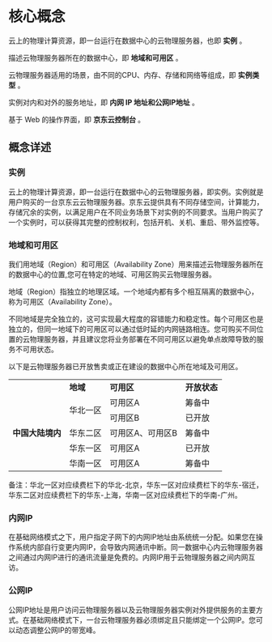 # 核心概念

云上的物理计算资源，即一台运行在数据中心的云物理服务器，也即 **实例** 。

描述云物理服务器所在的数据中心，即 **地域和可用区** 。

云物理服务器适用的场景，由不同的CPU、内存、存储和网络等组成，即 **实例类型** 。

实例对内和对外的服务地址，即 **内网 IP 地址和公网IP地址** 。

基于 Web 的操作界面，即 **京东云控制台** 。

## 概念详述

### 实例
云上的物理计算资源，即一台运行在数据中心的云物理服务器，即实例。实例就是用户购买的一台京东云云物理服务器。京东云提供具有不同存储空间，计算能力，存储冗余的实例，以满足用户在不同业务场景下对实例的不同要求。当用户购买了一个实例时，可以获得其完整的控制权利，包括开机、关机、重启、带外监控等。

### 地域和可用区
我们用地域（Region）和可用区（Availability Zone）用来描述云物理服务器所在的数据中心的位置,您可在特定的地域、可用区购买云物理服务器。

地域（Region）指独立的地理区域。一个地域内都有多个相互隔离的数据中心，称为可用区（Availability Zone）。

不同地域是完全独立的，这可实现最大程度的容错能力和稳定性。每个可用区也是独立的，但同一地域下的可用区可以通过低时延的内网链路相连。您可购买不同位置的云物理服务器，并且建议您将业务部署在不同可用区以避免单点故障导致的服务不可用状态。

以下是云物理服务器已开放售卖或正在建设的数据中心所在地域及可用区。

<table>
    <tr>
        <td >&nbsp;</td> 
        <td ><B>地域</B></td> 
		<td ><B>可用区</B></td>
		<td ><B>开放状态</B></td>		
    </tr>
    <tr>   
        <td rowspan="5"><B>中国大陆境内</B></td>
		<td rowspan="2">华北一区</td>
		<td >可用区A</td>
		<td >筹备中</td>
    </tr>
    <tr>  
	<td >可用区B</td>
	<td >已开放</td>
    </tr>
    <tr>   
        <td >华东二区</td>
		<td >可用区A、可用区B</td>
		<td >筹备中</td>
    </tr>
	<tr>   
        <td >华东一区</td>
		<td >可用区A</td>
		<td >已开放</td>
    </tr>
	<tr>   
        <td >华南一区</td>
		<td >可用区A</td>
		<td >筹备中</td>
    </tr>
</table>

备注：华北一区对应续费栏下的华北-北京，华东一区对应续费栏下的华东-宿迁，华东二区对应续费栏下的华东-上海，华南一区对应续费栏下的华南-广州。

### 内网IP
在基础网络模式之下，用户指定子网下的内网IP地址由系统统一分配。如果您在操作系统内部自行变更内网IP，会导致内网通讯中断。同一数据中心内云物理服务器之间通过内网IP进行的通讯流量是免费的。内网IP用于云物理服务器之间内网互访。

### 公网IP
公网IP地址是用户访问云物理服务器以及云物理服务器实例对外提供服务的主要方式。在基础网络模式下，一台云物理服务器必须绑定且只能绑定一个公网IP。您可以动态调整公网IP的带宽峰。
